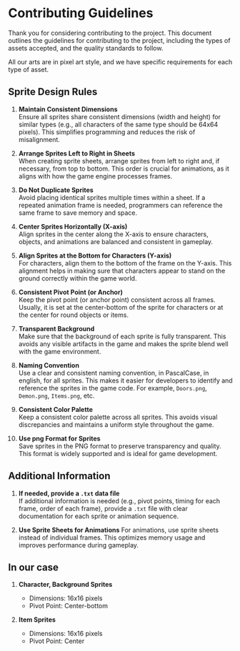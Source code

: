 # Contributing Guidelines

Thank you for considering contributing to the project.
This document outlines the guidelines for contributing to the project, including the types of assets accepted, and the quality standards to follow.

All our arts are in pixel art style, and we have specific requirements for each type of asset.

## Sprite Design Rules

1. **Maintain Consistent Dimensions**  
   Ensure all sprites share consistent dimensions (width and height) for similar types (e.g., all characters of the same type should be 64x64 pixels). This simplifies programming and reduces the risk of misalignment.

2. **Arrange Sprites Left to Right in Sheets**  
   When creating sprite sheets, arrange sprites from left to right and, if necessary, from top to bottom. This order is crucial for animations, as it aligns with how the game engine processes frames.

3. **Do Not Duplicate Sprites**  
   Avoid placing identical sprites multiple times within a sheet. If a repeated animation frame is needed, programmers can reference the same frame to save memory and space.

4. **Center Sprites Horizontally (X-axis)**  
   Align sprites in the center along the X-axis to ensure characters, objects, and animations are balanced and consistent in gameplay.

5. **Align Sprites at the Bottom for Characters (Y-axis)**  
   For characters, align them to the bottom of the frame on the Y-axis. This alignment helps in making sure that characters appear to stand on the ground correctly within the game world.

6. **Consistent Pivot Point (or Anchor)**  
   Keep the pivot point (or anchor point) consistent across all frames. Usually, it is set at the center-bottom of the sprite for characters or at the center for round objects or items.

7. **Transparent Background**  
   Make sure that the background of each sprite is fully transparent. This avoids any visible artifacts in the game and makes the sprite blend well with the game environment.

8. **Naming Convention**  
   Use a clear and consistent naming convention, in PascalCase, in english, for all sprites. This makes it easier for developers to identify and reference the sprites in the game code.
   For example, `Doors.png`, `Demon.png`, `Items.png`, etc.

9. **Consistent Color Palette**  
   Keep a consistent color palette across all sprites. This avoids visual discrepancies and maintains a uniform style throughout the game.

10. **Use png Format for Sprites**  
    Save sprites in the PNG format to preserve transparency and quality. This format is widely supported and is ideal for game development.

## Additional Information

1. **If needed, provide a `.txt` data file**  
   If additional information is needed (e.g., pivot points, timing for each frame, order of each frame), provide a `.txt` file with clear documentation for each sprite or animation sequence.

2. **Use Sprite Sheets for Animations**
   For animations, use sprite sheets instead of individual frames. This optimizes memory usage and improves performance during gameplay.

## In our case

1. **Character, Background Sprites**

   - Dimensions: 16x16 pixels
   - Pivot Point: Center-bottom

2. **Item Sprites**
   - Dimensions: 16x16 pixels
   - Pivot Point: Center
